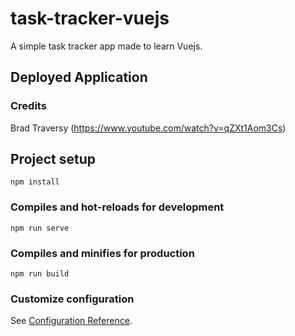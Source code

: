 # task-tracker-vuejs

A simple task tracker app made to learn Vuejs.

## Deployed Application

### Credits

Brad Traversy (https://www.youtube.com/watch?v=qZXt1Aom3Cs)

## Project setup

```
npm install
```

### Compiles and hot-reloads for development

```
npm run serve
```

### Compiles and minifies for production

```
npm run build
```

### Customize configuration

See [Configuration Reference](https://cli.vuejs.org/config/).
